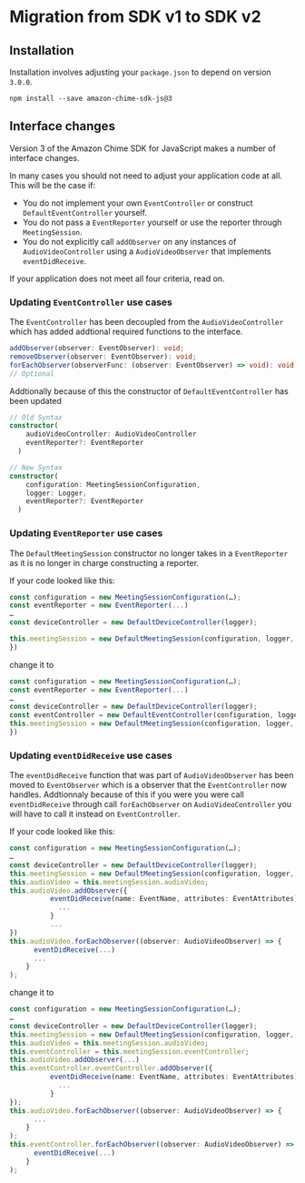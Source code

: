 # Migration from SDK v1 to SDK v2

## Installation

Installation involves adjusting your `package.json` to depend on version `3.0.0`.

```shell
npm install --save amazon-chime-sdk-js@3
```

## Interface changes

Version 3 of the Amazon Chime SDK for JavaScript makes a number of interface
changes.

In many cases you should not need to adjust your application code at all. This will be the case if:

* You do not implement your own `EventController` or construct `DefaultEventController` yourself.
* You do not pass a `EventReporter` yourself or use the reporter through `MeetingSession`.
* You do not explicitly call `addObserver` on any instances of `AudioVideoController` using a `AudioVideoObserver` that implements `eventDidReceive`.

If your application does not meet all four criteria, read on.

### Updating `EventController` use cases
The `EventController` has been decoupled from the `AudioVideoController` which has added addtional required functions to the interface.
```typescript
addObserver(observer: EventObserver): void;
removeObserver(observer: EventObserver): void;
forEachObserver(observerFunc: (observer: EventObserver) => void): void;
// Optional

```

Addtionally because of this the constructor of `DefaultEventController` has been updated
```typescript
// Old Syntax
constructor(
    audioVideoController: AudioVideoController
    eventReporter?: EventReporter
  )

// New Syntax
constructor(
    configuration: MeetingSessionConfiguration,
    logger: Logger,
    eventReporter?: EventReporter
  )
```

### Updating `EventReporter` use cases

The `DefaultMeetingSession` constructor no longer takes in a `EventReporter` as it is no longer in charge constructing a reporter.

If your code looked like this:
```typescript
const configuration = new MeetingSessionConfiguration(…);
const eventReporter = new EventReporter(...)
…
const deviceController = new DefaultDeviceController(logger);

this.meetingSession = new DefaultMeetingSession(configuration, logger, deviceController, eventReporter);
})
```
change it to

```typescript
const configuration = new MeetingSessionConfiguration(…);
const eventReporter = new EventReporter(...)
…
const deviceController = new DefaultDeviceController(logger);
const eventController = new DefaultEventController(configuration, logger, eventReporter)
this.meetingSession = new DefaultMeetingSession(configuration, logger, deviceController, eventController);
})
```

### Updating `eventDidReceive` use cases
The `eventDidReceive` function that was part of `AudioVideoObserver` has been moved to `EventObserver` which is a observer that the `EventController` now handles. Addtionnaly because of this if you were
you were call `eventDidReceive` through call `forEachObserver` on `AudioVideoController` you will
have to call it instead on `EventController`.

If your code looked like this:

```typescript
const configuration = new MeetingSessionConfiguration(…);
…
const deviceController = new DefaultDeviceController(logger);
this.meetingSession = new DefaultMeetingSession(configuration, logger, deviceController);
this.audioVideo = this.meetingSession.audioVideo;
this.audioVideo.addObserver({
          eventDidReceive(name: EventName, attributes: EventAttributes): void {
            ...
          }
          ...
})
this.audioVideo.forEachObserver((observer: AudioVideoObserver) => {
      eventDidReceive(...) 
      ...
    }
);
```

change it to

```typescript
const configuration = new MeetingSessionConfiguration(…);
…
const deviceController = new DefaultDeviceController(logger);
this.meetingSession = new DefaultMeetingSession(configuration, logger, deviceController);
this.audioVideo = this.meetingSession.audioVideo;
this.eventController = this.meetingSession.eventController;
this.audioVideo.addObserver(...)
this.eventController.eventController.addObserver({
          eventDidReceive(name: EventName, attributes: EventAttributes): void {
            ...
          }
});
this.audioVideo.forEachObserver((observer: AudioVideoObserver) => {
      ...
    }
);
this.eventController.forEachObserver((observer: AudioVideoObserver) => {
      eventDidReceive(...) 
    }
);
```